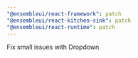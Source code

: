 ```yaml
---
"@ensembleui/react-framework": patch
"@ensembleui/react-kitchen-sink": patch
"@ensembleui/react-runtime": patch
---
```


Fix small issues with Dropdown
